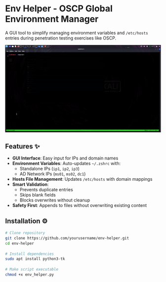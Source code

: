 # Env Helper - OSCP Global Environment Manager

A GUI tool to simplify managing environment variables and `/etc/hosts` entries during penetration testing exercises like OSCP.

![Demo Screenshot](ezenv.gif)

## Features ✨
- **GUI Interface**: Easy input for IPs and domain names
- **Environment Variables**: Auto-updates `~/.zshrc` with:
  - Standalone IPs (`ip1`, `ip2`, `ip3`)
  - AD Network IPs (`ms01`, `ms02`, `dc1`)
- **Hosts File Management**: Updates `/etc/hosts` with domain mappings
- **Smart Validation**:
  - Prevents duplicate entries
  - Skips blank fields
  - Blocks overwrites without cleanup
- **Safety First**: Appends to files without overwriting existing content

## Installation ⚙️
```bash
# Clone repository
git clone https://github.com/yourusername/env-helper.git
cd env-helper

# Install dependencies
sudo apt install python3-tk

# Make script executable
chmod +x env_helper.py

